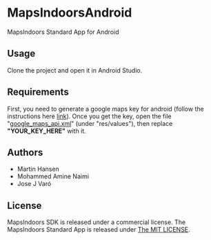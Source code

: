 # MapsIndoorsAndroid

MapsIndoors Standard App for Android

## Usage

Clone the project and open it in Android Studio.

## Requirements

First, you need to generate a google maps key for android (follow the instructions here [link](https://developers.google.com/maps/documentation/android-sdk/signup)). Once you get the key, open the file "[google_maps_api.xml](./app/src/main/res/values/google_maps_api.xml)" (under  "res/values"), then replace __"YOUR_KEY_HERE"__ with it.

## Authors

* Martin Hansen
* Mohammed Amine Naimi
* Jose J Varó

## License

MapsIndoors SDK is released under a commercial license. The MapsIndoors Standard App is released under [The MIT LICENSE](LICENSE).
